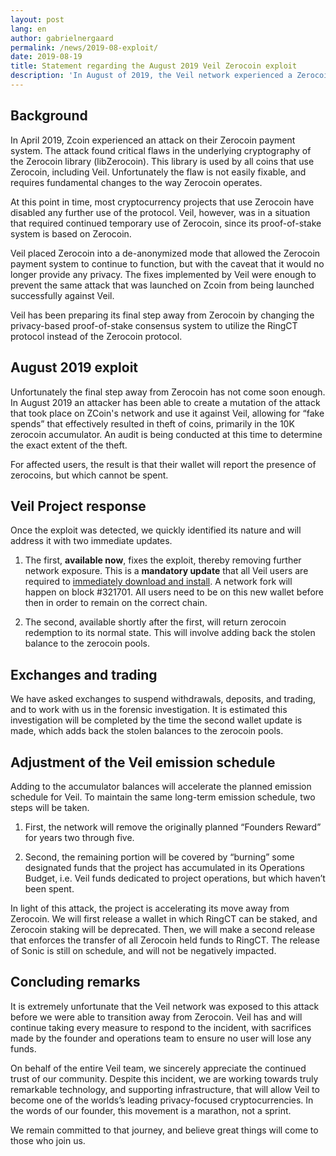 ```yaml
---
layout: post
lang: en
author: gabrielnergaard
permalink: /news/2019-08-exploit/
date: 2019-08-19
title: Statement regarding the August 2019 Veil Zerocoin exploit
description: 'In August of 2019, the Veil network experienced a Zerocoin attack. This article contains the project’s statement regarding this incident.'
---
```


## Background

In April 2019, Zcoin experienced an attack on their Zerocoin payment system. The attack found critical flaws in the underlying cryptography of the Zerocoin library (libZerocoin). This library is used by all coins that use Zerocoin, including Veil. Unfortunately the flaw is not easily fixable, and requires fundamental changes to the way Zerocoin operates.

At this point in time, most cryptocurrency projects that use Zerocoin have disabled any further use of the protocol. Veil, however, was in a situation that required continued temporary use of Zerocoin, since its proof-of-stake system is based on Zerocoin.

Veil placed Zerocoin into a de-anonymized mode that allowed the Zerocoin payment system to continue to function, but with the caveat that it would no longer provide any privacy. The fixes implemented by Veil were enough to prevent the same attack that was launched on Zcoin from being launched successfully against Veil.

Veil has been preparing its final step away from Zerocoin by changing the privacy-based proof-of-stake consensus system to utilize the RingCT protocol instead of the Zerocoin protocol.

## August 2019 exploit

Unfortunately the final step away from Zerocoin has not come soon enough. In August 2019 an attacker has been able to create a mutation of the attack that took place on ZCoin's network and use it against Veil, allowing for “fake spends” that effectively resulted in theft of coins, primarily in the 10K zerocoin accumulator. An audit is being conducted at this time to determine the exact extent of the theft.

For affected users, the result is that their wallet will report the presence of zerocoins, but which cannot be spent.

## Veil Project response

Once the exploit was detected, we quickly identified its nature and will address it with two immediate updates.

1. The first, **available now**, fixes the exploit, thereby removing further network exposure. This is a **mandatory update** that all Veil users are required to [immediately download and install](https://github.com/Veil-Project/veil/releases/tag/v1.0.4.1). A network fork will happen on block #321701. All users need to be on this new wallet before then in order to remain on the correct chain.

2. The second, available shortly after the first, will return zerocoin redemption to its normal state. This will involve adding back the stolen balance to the zerocoin pools.

## Exchanges and trading

We have asked exchanges to suspend withdrawals, deposits, and trading, and to work with us in the forensic investigation. It is estimated this investigation will be completed by the time the second wallet update is made, which adds back the stolen balances to the zerocoin pools.

## Adjustment of the Veil emission schedule

Adding to the accumulator balances will accelerate the planned emission schedule for Veil. To maintain the same long-term emission schedule, two steps will be taken.

1. First, the network will remove the originally planned “Founders Reward” for years two through five.

2. Second, the remaining portion will be covered by “burning” some designated funds that the project has accumulated in its Operations Budget, i.e. Veil funds dedicated to project operations, but which haven’t been spent.

In light of this attack, the project is accelerating its move away from Zerocoin. We will first release a wallet in which RingCT can be staked, and Zerocoin staking will be deprecated. Then, we will make a second release that enforces the transfer of all Zerocoin held funds to RingCT. The release of Sonic is still on schedule, and will not be negatively impacted.

## Concluding remarks

It is extremely unfortunate that the Veil network was exposed to this attack before we were able to transition away from Zerocoin. Veil has and will continue taking every measure to respond to the incident, with sacrifices made by the founder and operations team to ensure no user will lose any funds.

On behalf of the entire Veil team, we sincerely appreciate the continued trust of our community. Despite this incident, we are working towards truly remarkable technology, and supporting infrastructure, that will allow Veil to become one of the worlds’s leading privacy-focused cryptocurrencies. In the words of our founder, this movement is a marathon, not a sprint.

We remain committed to that journey, and believe great things will come to those who join us.